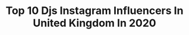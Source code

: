 ---
title: Top 10 Djs Instagram Influencers In United Kingdom In 2020
description: >-
  Find top djs Instagram influencers in United Kingdom in 2020. Most popular hashtags: #producer #newmusic #dj #djlife.
platform: Instagram
profiles:
  - username: "raquelrodallegas"
    fullname: >-
      r a q q ⚡️
    location: "United Kingdom"
    followers: 2268
    engagement: 3243
    commentsToLikes: 0.100670
    avatar: "https://scontent-ams4-1.cdninstagram.com/v/t51.2885-19/s320x320/92301940_232533824788585_5745925355894472704_n.jpg?_nc_ht=scontent-ams4-1.cdninstagram.com&_nc_ohc=1_yXg04qs6MAX_qu2gS&oh=2060f41ee2e65da1085775ad34167908&oe=5EBA684A"
    verified: false
    hashtags: ""
  - username: "djshmia"
    fullname: >-
      S H M I A
    location: "United Kingdom"
    followers: 14172
    engagement: 592
    commentsToLikes: 0.054675
    avatar: "https://scontent-ams4-1.cdninstagram.com/v/t51.2885-19/s320x320/76918396_566582757247171_1772493742763147264_n.jpg?_nc_ht=scontent-ams4-1.cdninstagram.com&_nc_ohc=sYGJFzsqsBYAX_74bwK&oh=497f4f0129d125e591c1af9d8b8756cc&oe=5EBB2207"
    verified: false
    hashtags: "#january2020, #thailand, #club555, #islandgirl"
  - username: "hospitalitydnb"
    fullname: >-
      HospitalityDNB
    location: "United Kingdom"
    followers: 85196
    engagement: 74
    commentsToLikes: 0.049736
    avatar: "https://scontent-lht6-1.cdninstagram.com/v/t51.2885-19/s320x320/70519211_1002479520091099_7704850490672021504_n.jpg?_nc_ht=scontent-lht6-1.cdninstagram.com&_nc_ohc=HZ8mJ02tMV4AX8arIwo&oh=bc5a4f1c7a932a6a21140c5b40962df6&oe=5EB5CA81"
    verified: true
    hashtags: "#hospitalityhouseparty, #hotb2020"
  - username: "fendmedia"
    fullname: >-
      FEND Media
    location: "United Kingdom"
    followers: 8023
    engagement: 437
    commentsToLikes: 0.020112
    avatar: "https://scontent-ams4-1.cdninstagram.com/v/t51.2885-19/s320x320/56169853_279512989656561_3601747630121549824_n.jpg?_nc_ht=scontent-ams4-1.cdninstagram.com&_nc_ohc=ooV5rnAN8Y0AX8k0Se8&oh=86610c9611681d943d11926391a06ff1&oe=5EB2991A"
    verified: false
    hashtags: "#reloadopenair"
  - username: "somarecords"
    fullname: >-
      Soma Records
    location: "United Kingdom"
    followers: 29073
    engagement: 62
    commentsToLikes: 0.021744
    avatar: "https://scontent-amt2-1.cdninstagram.com/v/t51.2885-19/s320x320/21480264_127835917852446_5739319919531524096_a.jpg?_nc_ht=scontent-amt2-1.cdninstagram.com&_nc_ohc=QU8jRN5PMbIAX8IgZQQ&oh=21ab6b58f20e3ec0b73fe45b47114204&oe=5EB405B9"
    verified: true
    hashtags: "#sampled, #musthave, #studiogoal, #rolldann"
  - username: "sabrinalou28"
    fullname: >-
      𝙎𝙖𝙗𝙧𝙞𝙣𝙖 👑
    location: "United Kingdom"
    followers: 20613
    engagement: 503
    commentsToLikes: 0.057791
    avatar: "https://scontent-ort2-1.cdninstagram.com/v/t51.2885-19/s320x320/81375750_159272722034157_3283441444831887360_n.jpg?_nc_ht=scontent-ort2-1.cdninstagram.com&_nc_ohc=jY2ixLTphCEAX_Gvsev&oh=faccbc2e89e598a88ea73aa34f56abd4&oe=5EB8F6B4"
    verified: false
    hashtags: "#rigriot, #girlsnight, #cocacola, #hamilton"
  - username: "kotsopoulou_sophia"
    fullname: >-
      Kotsopoulou Alrachdi Official
    location: "United Kingdom"
    followers: 161978
    engagement: 467
    commentsToLikes: 0.043863
    avatar: "https://scontent-lhr8-1.cdninstagram.com/v/t51.2885-19/s320x320/84340052_1604830529673809_918361533707190272_n.jpg?_nc_ht=scontent-lhr8-1.cdninstagram.com&_nc_ohc=wgbv1hQxis8AX_NQzGt&oh=637f90ae4cee17e72c4a3681279b9e6c&oe=5EBA42FA"
    verified: false
    hashtags: "#dance, #growing, #glowing, #shakespeare"
  - username: "listentobec"
    fullname: >-
      BEC
    location: "United Kingdom"
    followers: 17252
    engagement: 354
    commentsToLikes: 0.037930
    avatar: "https://scontent-ams4-1.cdninstagram.com/v/t51.2885-19/s320x320/67283822_1356629871152461_8786510769781997568_n.jpg?_nc_ht=scontent-ams4-1.cdninstagram.com&_nc_ohc=dZJxeYqE8HAAX_sLZb-&oh=5ecdac99f66fd29acd21deea14d2c976&oe=5EBC9BD3"
    verified: false
    hashtags: "#quarantinelife, #missedflight, #portraitstream, #artistsupport"
  - username: "djsalouse"
    fullname: >-
      CAPTAIN ACTIVIA™️
    location: "United Kingdom"
    followers: 2466
    engagement: 1029
    commentsToLikes: 0.056159
    avatar: "https://scontent-lhr8-1.cdninstagram.com/v/t51.2885-19/s320x320/84272499_609920866403628_4256304610286764032_n.jpg?_nc_ht=scontent-lhr8-1.cdninstagram.com&_nc_ohc=W8k5uSYdPRMAX_mcQjV&oh=654814ca06d5354ce2c44b5a8d9fc950&oe=5EB93EAE"
    verified: false
    hashtags: "#captainactivia, #thewraygotme, #captaininactivia, #snowden26"
  - username: "mareksphoto"
    fullname: >-
      Marek Šalajka
    location: "United Kingdom"
    followers: 10001
    engagement: 721
    commentsToLikes: 0.002892
    avatar: "https://scontent-lhr8-1.cdninstagram.com/v/t51.2885-19/s320x320/22069879_118626498817862_1849175186922799104_n.jpg?_nc_ht=scontent-lhr8-1.cdninstagram.com&_nc_ohc=ARQsZ695LgMAX9wGqQn&oh=ea3799210ba6dae260bfc408e01601f3&oe=5EBC1295"
    verified: false
    hashtags: "#house, #kosice, #nightclub, #streetphotography"
---